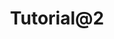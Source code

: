 ---
title: "Tutorial@2"
description: "Description Testing for Tutorial@2."
type: "tutorial"
category: "Test,Development,Demo Tutorial@2"
summary: "Summary Testing for Tutorial 2. Today is a beautiful day to work. Current location: Razer SEA HQ @One North. It is in the South of Singapore"
file_path: "Test_PDF.pdf"
image: "https://assets-global.website-files.com/5e39e095596498a8b9624af1/5ffca6e3e0d8ad9231cc2af6_Portfolio-course---final.png"
link: "https://www.proteus-dt.com"
status: "ongoing"
---